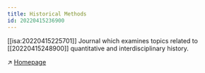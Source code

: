 ```yaml
---
title: Historical Methods
id: 20220415236900
---
```


[[isa:20220415225701]] Journal which examines topics related to [[20220415248900]] quantitative and interdisciplinary history. 

↗ [Homepage](https://www.tandfonline.com/toc/vhim20/current)
